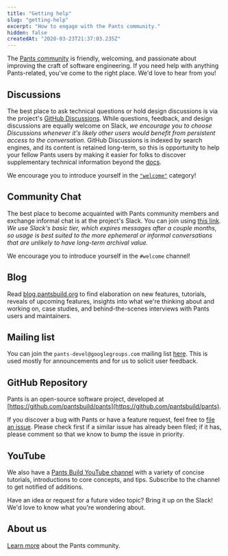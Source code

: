 ```yaml
---
title: "Getting help"
slug: "getting-help"
excerpt: "How to engage with the Pants community."
hidden: false
createdAt: "2020-03-23T21:37:03.235Z"
---
```

The [Pants community](doc:the-pants-community) is friendly, welcoming, and passionate about improving the craft of software engineering. If you need help with anything Pants-related, you've come to the right place.  We'd love to hear from you!

Discussions
----

The best place to ask technical questions or hold design discussions is via the project's [GitHub Discussions](https://github.com/pantsbuild/pants). While questions, feedback, and design discussions are equally welcome on Slack, *we encourage you to choose Discussions whenever it's likely other users would benefit from persistent access to the conversation*. GitHub Discussions is indexed by search engines, and its content is retained long-term, so this is opportunity to help your fellow Pants users by making it easier for folks to discover supplementary technical information beyond the [docs](https://pantsbuild.org/docs).

We encourage you to introduce yourself in the [`"welcome"`](https://github.com/pantsbuild/pants/discussions/categories/-welcome) category!


Community Chat
-----

The best place to become acquainted with Pants community members and exchange informal chat is at the project's Slack. You can join using [this link](https://docs.google.com/forms/d/e/1FAIpQLSf9zgf-MXRnVDJbrVEST3urqneq7LCcy0zw8qU-GH4hPMn52A/viewform?usp=sf_link). *We use Slack's basic tier, which expires messages after a couple months, so usage is best suited to the more ephemeral or informal conversations that are unlikely to have long-term archival value.*

We encourage you to introduce yourself in the `#welcome` channel!


Blog
----

Read [blog.pantsbuild.org](https://blog.pantsbuild.org/) to find elaboration on new features, tutorials, reveals of upcoming features, insights into what we're thinking about and working on, case studies, and behind-the-scenes interviews with Pants users and maintainers.


Mailing list
------------

You can join the `pants-devel@googlegroups.com` mailing list [here](https://groups.google.com/forum/#!forum/pants-devel). This is used mostly for announcements and for us to solicit user feedback.

GitHub Repository
------

Pants is an open-source software project, developed at [https://github.com/pantsbuild/pants](https://github.com/pantsbuild/pants).

If you discover a bug with Pants or have a feature request, feel free to [file an issue](https://github.com/pantsbuild/pants/issues). Please check first if a similar issue has already been filed; if it has, please comment so that we know to bump the issue in priority.

YouTube
-------

We also have a [Pants Build YouTube channel](https://www.youtube.com/channel/UCCcfCbDqtqlCkFEuENsHlbQ) with a variety of concise tutorials, introductions to core concepts, and tips. Subscribe to the channel to get notified of additions.

Have an idea or request for a future video topic? Bring it up on the Slack! We'd love to know what you're wondering about.

About us
--------

[Learn more](doc:the-pants-community) about the Pants community.
